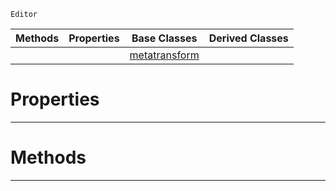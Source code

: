  `Editor`

|Methods|Properties|Base Classes|Derived Classes|
|---|---|---|---|
| | |[metatransform](https://github.com/PlasmaEngine/PlasmaDocs/tree/master/docs/C%2B%2B/code_reference/class_reference/metatransform.markdown)| |


 #  Properties


---  
 #  Methods


---  
 

 